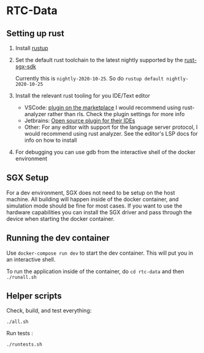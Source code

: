 # RTC-Data
## Setting up rust
1. Install [rustup](https://rustup.rs/)
2. Set the default rust toolchain to the latest nightly supported by the [rust-sgx-sdk](https://github.com/apache/incubator-teaclave-sgx-sdk)

   Currently this is `nightly-2020-10-25`. So do `rustup default nightly-2020-10-25`
   
3. Install the relevant rust tooling for you IDE/Text editor
   - VSCode: [plugin on the marketplace](https://marketplace.visualstudio.com/items?itemName=rust-lang.rust)
     I would recommend using rust-analyzer rather than rls. Check the plugin settings for more info
   - Jetbrains: [Open source plugin for their IDEs](https://www.jetbrains.com/rust/)
   - Other: For any editor with support for the language server protocol, I would recommend using rust analyzer. See the editor's LSP docs for info on how to install
4. For debugging you can use gdb from the interactive shell of the docker environment

## SGX Setup
For a dev environment, SGX does not need to be setup on the host machine. All building will happen inside of the docker container, and simulation mode should be fine
for most cases. If you want to use the hardware capabilities you can install the SGX driver and pass through the device when starting the docker container.

## Running the dev container
Use `docker-compose run dev` to start the dev container. This will put you in an interactive shell.

To run the application inside of the container, do `cd rtc-data` and then `./runall.sh`

## Helper scripts

Check, build, and test everything:

```shell
./all.sh
```

Run tests :

```shell
./runtests.sh
```
